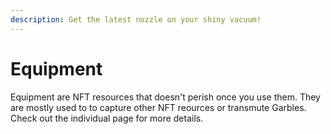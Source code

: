 ```yaml
---
description: Get the latest nozzle on your shiny vacuum!
---
```


# Equipment

Equipment are NFT resources that doesn't perish once you use them. They are mostly used to to capture other NFT reources or transmute Garbles.  \
Check out the individual page for more details.&#x20;
